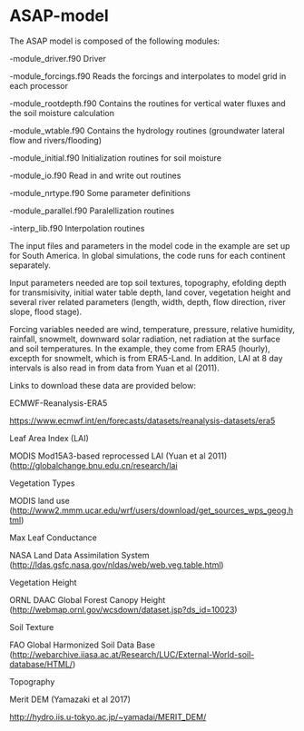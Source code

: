 # ASAP-model
The ASAP model is composed of the following modules:
  
-module_driver.f90  Driver

-module_forcings.f90 Reads the forcings and interpolates to model grid in each processor

-module_rootdepth.f90 Contains the routines for vertical water fluxes and the soil moisture calculation

-module_wtable.f90 Contains the hydrology routines (groundwater lateral flow and rivers/flooding)

-module_initial.f90 Initialization routines for soil moisture

-module_io.f90 Read in and write out routines

-module_nrtype.f90 Some parameter definitions

-module_parallel.f90 Paralellization routines

-interp_lib.f90 Interpolation routines

The input files and parameters in the model code in the example are set up for South America. In
global simulations, the code runs for each continent separately.

Input parameters needed are top soil textures, topography, efolding depth for transmisivity, initial water table
depth, land cover, vegetation height and several river related parameters (length, width, depth, flow direction, river slope, flood stage).

Forcing variables needed are wind, temperature, pressure, relative humidity,
rainfall, snowmelt, downward solar radiation, net radiation at the surface and
soil temperatures. In the example, they come from ERA5 (hourly), excepth for snowmelt,
which is from ERA5-Land. In addition, LAI at 8 day intervals is also read in
from data from Yuan et al (2011).

Links to download these data are provided below:


ECMWF-Reanalysis-ERA5

https://www.ecmwf.int/en/forecasts/datasets/reanalysis-datasets/era5

Leaf Area Index (LAI)

MODIS Mod15A3-based reprocessed LAI (Yuan et al 2011) (http://globalchange.bnu.edu.cn/research/lai

Vegetation Types

MODIS land use (http://www2.mmm.ucar.edu/wrf/users/download/get_sources_wps_geog.html)

Max Leaf Conductance

NASA Land Data Assimilation System (http://ldas.gsfc.nasa.gov/nldas/web/web.veg.table.html)

Vegetation Height

ORNL DAAC Global Forest Canopy Height (http://webmap.ornl.gov/wcsdown/dataset.jsp?ds_id=10023)

Soil Texture

FAO Global Harmonized Soil Data Base (http://webarchive.iiasa.ac.at/Research/LUC/External-World-soil-database/HTML/)

Topography

Merit DEM (Yamazaki et al 2017)

http://hydro.iis.u-tokyo.ac.jp/~yamadai/MERIT_DEM/

 

 
